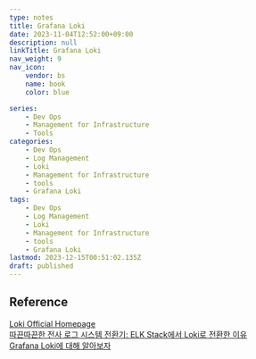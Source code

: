 ```yaml
---
type: notes
title: Grafana Loki
date: 2023-11-04T12:52:00+09:00
description: null
linkTitle: Grafana Loki
nav_weight: 9
nav_icon:
    vendor: bs
    name: book
    color: blue

series:
    - Dev Ops
    - Management for Infrastructure
    - Tools
categories:
    - Dev Ops
    - Log Management
    - Loki
    - Management for Infrastructure
    - tools
    - Grafana Loki
tags:
    - Dev Ops
    - Log Management
    - Loki
    - Management for Infrastructure
    - tools
    - Grafana Loki
lastmod: 2023-12-15T00:51:02.135Z
draft: published
---
```


## Reference

[Loki Official Homepage](https://grafana.com/oss/loki/)  
[따끈따끈한 전사 로그 시스템 전환기: ELK Stack에서 Loki로 전환한 이유](https://techblog.woowahan.com/14505/)  
[Grafana Loki에 대해 알아보자](https://devocean.sk.com/search/techBoardDetail.do?ID=163964&boardType=)
